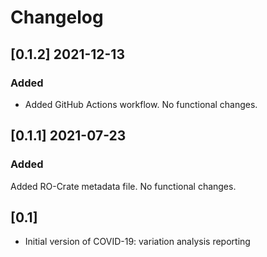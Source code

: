 # Changelog

## [0.1.2] 2021-12-13

### Added
- Added GitHub Actions workflow. No functional changes.

## [0.1.1] 2021-07-23

### Added

Added RO-Crate metadata file. No functional changes.

## [0.1]

- Initial version of COVID-19: variation analysis reporting
